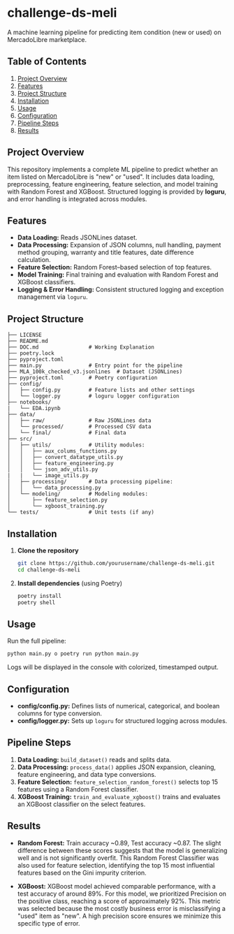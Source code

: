 # challenge-ds-meli

A machine learning pipeline for predicting item condition (new or used) on MercadoLibre marketplace.

## Table of Contents
1. [Project Overview](#project-overview)
2. [Features](#features)
3. [Project Structure](#project-structure)
4. [Installation](#installation)
5. [Usage](#usage)
6. [Configuration](#configuration)
7. [Pipeline Steps](#pipeline-steps)
8. [Results](#results)


## Project Overview
This repository implements a complete ML pipeline to predict whether an item listed on MercadoLibre is "new" or "used".
It includes data loading, preprocessing, feature engineering, feature selection, and model training with Random Forest and XGBoost.
Structured logging is provided by **loguru**, and error handling is integrated across modules.

## Features
- **Data Loading:** Reads JSONLines dataset.
- **Data Processing:** Expansion of JSON columns, null handling, payment method grouping, warranty and title features, date difference calculation.
- **Feature Selection:** Random Forest–based selection of top features.
- **Model Training:** Final training and evaluation with Random Forest and XGBoost classifiers.
- **Logging & Error Handling:** Consistent structured logging and exception management via `loguru`.

## Project Structure
```
├── LICENSE
├── README.md
├── DOC.md                # Working Explanation
├── poetry.lock
├── pyproject.toml
├── main.py               # Entry point for the pipeline
├── MLA_100k_checked_v3.jsonlines  # Dataset (JSONLines)
├── pyproject.toml        # Poetry configuration
├── config/
│   ├── config.py         # Feature lists and other settings
│   └── logger.py         # loguru logger configuration
├── notebooks/
|   └── EDA.ipynb 
├── data/
│   ├── raw/              # Raw JSONLines data
│   └── processed/        # Processed CSV data
│   └── final/            # Final data
├── src/
│   ├── utils/            # Utility modules:
│   │   ├── aux_colums_functions.py
│   │   ├── convert_datatype_utils.py
│   │   ├── feature_engineering.py
│   │   └── json_adv_utils.py
|   |   └── image_utils.py
│   ├── processing/       # Data processing pipeline:
│   │   └── data_processing.py
│   └── modeling/         # Modeling modules:
│       ├── feature_selection.py
│       └── xgboost_training.py
└── tests/                # Unit tests (if any)
```

## Installation
1. **Clone the repository**
   ```bash
   git clone https://github.com/yourusername/challenge-ds-meli.git
   cd challenge-ds-meli
   ```
2. **Install dependencies** (using Poetry)
   ```bash
   poetry install
   poetry shell
   ```


## Usage
Run the full pipeline:
```bash
python main.py o poetry run python main.py
```
Logs will be displayed in the console with colorized, timestamped output.

## Configuration
- **config/config.py:** Defines lists of numerical, categorical, and boolean columns for type conversion.
- **config/logger.py:** Sets up `loguru` for structured logging across modules.

## Pipeline Steps
1. **Data Loading:** `build_dataset()` reads and splits data.
2. **Data Processing:** `process_data()` applies JSON expansion, cleaning, feature engineering, and data type conversions.
3. **Feature Selection:** `feature_selection_random_forest()` selects top 15 features using a Random Forest classifier.
4. **XGBoost Training:** `train_and_evaluate_xgboost()` trains and evaluates an XGBoost classifier on the select features.


## Results
- **Random Forest:** Train accuracy ~0.89, Test accuracy ~0.87.  The slight difference between these scores suggests that the model is generalizing well and is not significantly overfit. This Random Forest Classifier was also used for feature selection, identifying the top 15 most influential features based on the Gini impurity criterion.

- **XGBoost:** XGBoost model achieved comparable performance, with a test accuracy of around 89%. For this model, we prioritized Precision on the positive class, reaching a score of approximately 92%. This metric was selected because the most costly business error is misclassifying a "used" item as "new". A high precision score ensures we minimize this specific type of error.


